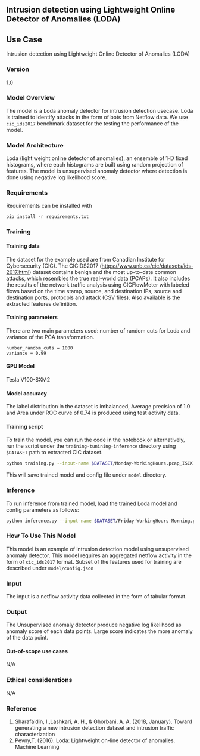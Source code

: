 ## Intrusion detection using Lightweight Online Detector of Anomalies (LODA)

## Use Case
Intrusion detection using Lightweight Online Detector of Anomalies (LODA)

### Version
1.0

### Model Overview
The model is  a Loda anomaly detector for intrusion detection usecase. Loda is trained to identify attacks in the form of bots from Netflow data. We use `cic_ids2017` benchmark dataset for the testing the performance of the model.

### Model Architecture

Loda (light weight online detector of anomalies), an ensemble of 1-D fixed histograms, where each histograms are built using random projection of features. The model is unsupervised anomaly detector where detection is done using negative log likelihood score.

### Requirements

Requirements can be installed with 
```
pip install -r requirements.txt
```

### Training

#### Training data
The dataset for the example used are from Canadian Institute for Cybersecurity (CIC). The CICIDS2017 (https://www.unb.ca/cic/datasets/ids-2017.html) dataset contains benign and the most up-to-date common attacks, which resembles the true real-world data (PCAPs). It also includes the results of the network traffic analysis using CICFlowMeter with labeled flows based on the time stamp, source, and destination IPs, source and destination ports, protocols and attack (CSV files). Also available is the extracted features definition. 


#### Training parameters

There are two main parameters used: number of random cuts for Loda and variance of the PCA transformation.
```
number_random_cuts = 1000
variance = 0.99
```
#### GPU Model
Tesla V100-SXM2

#### Model accuracy
The label distribution in the dataset is imbalanced, Average precision of 1.0 and Area under ROC curve of 0.74 is produced using test activity data.


#### Training script
To train the model, you can run the code in the notebook or alternatively, run the script under the `training-tunining-inference` directory using 
`$DATASET` path to extracted CIC dataset.
```bash
python training.py --input-name $DATASET/Monday-WorkingHours.pcap_ISCX.csv --model-name ../model/loda_ids
```

This will save trained model and config file under `model` directory.

### Inference
To run inference from trained model, load the trained Loda model and config parameters as follows:
```bash
python inference.py --input-name $DATASET/Friday-WorkingHours-Morning.pcap_ISCX.csv --config-path ../model/config.json --model-name ../model/loda_ids.npz
```
### How To Use This Model
This model is an example of intrusion detection model using unsupervised anomaly detector. This model requires  an aggregated netflow activity in the form of `cic_ids2017` format. Subset of the features used for training are described under `model/config.json`

### Input
The input is a netflow activity data collected in the form of tabular format.

### Output
The Unsupervised anomaly detector produce negative log likelihood as anomaly score of each data points. Large score indicates the more anomaly of the data point.  

#### Out-of-scope use cases
N/A

### Ethical considerations
N/A

### Reference
1. Sharafaldin, I.,Lashkari, A. H., & Ghorbani, A. A. (2018, January). Toward generating a new intrusion detection dataset and intrusion traffic characterization
2. Pevny,T. (2016). Loda: Lightweight on-line detector of anomalies. Machine Learning
